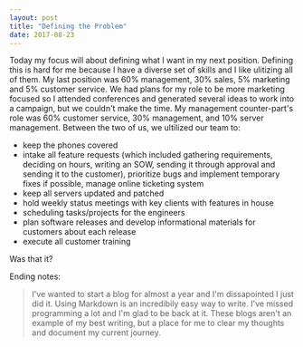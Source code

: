```yaml
---
layout: post
title: "Defining the Problem"
date: 2017-08-23
---
```


Today my focus will about defining what I want in my next position. Defining this is hard for me because I have a diverse set of skills and I like ulitizing all of them. My last position was 60% management, 30% sales, 5% marketing and 5% customer service. We had plans for my role to be more marketing focused so I attended conferences and generated several ideas to work into a campaign, but we couldn't make the time. My management counter-part's role was 60% customer service, 30% management, and 10% server management. Between the two of us, we ultilized our team to:
* keep the phones covered
* intake all feature requests (which included gathering requirements, deciding on hours, writing an SOW, sending it through approval and sending it to the customer), prioritize bugs and implement temporary fixes if possible, manage online ticketing system
* keep all servers updated and patched
* hold weekly status meetings with key clients with features in house
* scheduling tasks/projects for the engineers
* plan software releases and develop informational materials for customers about each release
* execute all customer training

Was that it?


Ending notes:
>I've wanted to start a blog for almost a year and I'm dissapointed I just did it. Using Markdown is an incredibily easy way to write. I've missed programming a lot and I'm glad to be back at it. These blogs aren't an example of my best writing, but a place for me to clear my thoughts and document my current journey. 
